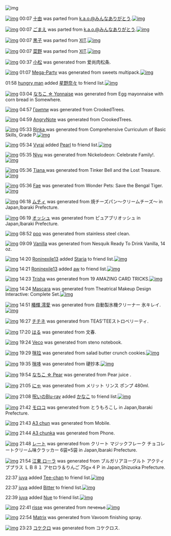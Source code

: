 ![img](http://gdrive-cdn.herokuapp.com/537b65a5bc09f0000721dda7/512px-barcode.png)

[![img](http://www.deviantsart.com/2o7ler0.png)](http://www.barcodekanojo.com/kanojo/16573/%E5%8D%81%E7%94%B1) 00:07 [十由](http://www.barcodekanojo.com/kanojo/16573/%E5%8D%81%E7%94%B1) was parted from [k.a.o.@みんなありがとう](http://www.barcodekanojo.com/kanojo/16573/%E5%8D%81%E7%94%B1).[![img](http://www.deviantsart.com/1ne7497.jpeg)](http://www.barcodekanojo.com/user/30944/k.a.o.%40%E3%81%BF%E3%82%93%E3%81%AA%E3%81%82%E3%82%8A%E3%81%8C%E3%81%A8%E3%81%86)

[![img](http://www.deviantsart.com/16ired4.png)](http://www.barcodekanojo.com/kanojo/2742077/%E3%81%94%E3%81%BE%E3%81%88) 00:07 [ごまえ](http://www.barcodekanojo.com/kanojo/2742077/%E3%81%94%E3%81%BE%E3%81%88) was parted from [k.a.o.@みんなありがとう](http://www.barcodekanojo.com/kanojo/2742077/%E3%81%94%E3%81%BE%E3%81%88).[![img](http://www.deviantsart.com/1ne7497.jpeg)](http://www.barcodekanojo.com/user/30944/k.a.o.%40%E3%81%BF%E3%82%93%E3%81%AA%E3%81%82%E3%82%8A%E3%81%8C%E3%81%A8%E3%81%86)

[![img](http://www.deviantsart.com/snmtpe.png)](http://www.barcodekanojo.com/kanojo/1727026/%E9%BB%92%E5%AD%90) 00:07 [黒子](http://www.barcodekanojo.com/kanojo/1727026/%E9%BB%92%E5%AD%90) was parted from [XIT](http://www.barcodekanojo.com/kanojo/1727026/%E9%BB%92%E5%AD%90).[![img](http://www.deviantsart.com/815jg6.jpeg)](http://www.barcodekanojo.com/user/209348/XIT)

[![img](http://www.deviantsart.com/3u1gmdc.png)](http://www.barcodekanojo.com/kanojo/403857/%E8%8F%9C%E9%87%8E) 00:07 [菜野](http://www.barcodekanojo.com/kanojo/403857/%E8%8F%9C%E9%87%8E) was parted from [XIT](http://www.barcodekanojo.com/kanojo/403857/%E8%8F%9C%E9%87%8E).[![img](http://www.deviantsart.com/815jg6.jpeg)](http://www.barcodekanojo.com/user/209348/XIT)

[![img](http://www.deviantsart.com/3mfl4c8.png)](http://www.barcodekanojo.com/kanojo/3193180/%E5%B0%8F%E6%9D%BE) 00:37 [小松](http://www.barcodekanojo.com/kanojo/3193180/%E5%B0%8F%E6%9D%BE) was generated from 爱尚肉松条.

[![img](http://www.deviantsart.com/2l0f97.png)](http://www.barcodekanojo.com/kanojo/3193181/Mega-Party) 01:07 [Mega-Party](http://www.barcodekanojo.com/kanojo/3193181/Mega-Party) was generated from sweets multipack.[![img](http://www.deviantsart.com/1ai96gb.jpeg)](http://www.barcodekanojo.com/product_images/barcode/6018853/1425398800/sweets%20multipack.jpg)

01:58 [hungry man](http://www.barcodekanojo.com/user/500428/hungry%20man) added [星野奈々](http://www.barcodekanojo.com/kanojo/2585447/%E6%98%9F%E9%87%8E%E5%A5%88%E3%80%85) to friend list.[![img](http://www.deviantsart.com/1feup5f.png)](http://www.barcodekanojo.com/kanojo/2585447/%E6%98%9F%E9%87%8E%E5%A5%88%E3%80%85)

[![img](http://www.deviantsart.com/29ov3ne.png)](http://www.barcodekanojo.com/kanojo/3193182/%E3%81%AA%E3%81%A1%E3%81%93%20%E2%98%86%20Yonnaise) 03:04 [なちこ ☆ Yonnaise](http://www.barcodekanojo.com/kanojo/3193182/%E3%81%AA%E3%81%A1%E3%81%93%20%E2%98%86%20Yonnaise) was generated from Egg mayonnaise with corn bread in Somewhere.

[![img](http://www.deviantsart.com/mlerb5.png)](http://www.barcodekanojo.com/kanojo/3193183/%D0%93%D1%80%D0%B8%D0%BF%D0%BF%D0%B8) 04:57 [Гриппи](http://www.barcodekanojo.com/kanojo/3193183/%D0%93%D1%80%D0%B8%D0%BF%D0%BF%D0%B8) was generated from CrookedTrees.

[![img](http://www.deviantsart.com/2osr639.png)](http://www.barcodekanojo.com/kanojo/3193184/AngryNote) 04:59 [AngryNote](http://www.barcodekanojo.com/kanojo/3193184/AngryNote) was generated from CrookedTrees.

[![img](http://www.deviantsart.com/3mbqkvb.png)](http://www.barcodekanojo.com/kanojo/3193185/Rinka%20) 05:33 [Rinka ](http://www.barcodekanojo.com/kanojo/3193185/Rinka%20) was generated from Comprehensive Curriculum of Basic Skills, Grade P.[![img](http://www.deviantsart.com/2glbf2m.jpeg)](http://www.barcodekanojo.com/product_images/barcode/6018858/1425414759/Comprehensive%20Curriculum%20of%20Basic%20Skills%2C%20Grade%20P.jpg)

[![img](http://www.deviantsart.com/1iglok1.jpeg)](http://www.barcodekanojo.com/user/469371/Vyrai) 05:34 [Vyrai](http://www.barcodekanojo.com/user/469371/Vyrai) added [Pearl](http://www.barcodekanojo.com/kanojo/2844227/Pearl) to friend list.[![img](http://www.deviantsart.com/1bfi5if.png)](http://www.barcodekanojo.com/kanojo/2844227/Pearl)

[![img](http://www.deviantsart.com/26oa4n2.png)](http://www.barcodekanojo.com/kanojo/3193186/Niyu) 05:35 [Niyu](http://www.barcodekanojo.com/kanojo/3193186/Niyu) was generated from Nickelodeon: Celebrate Family!.[![img](http://www.deviantsart.com/2nn3hht.jpeg)](http://www.barcodekanojo.com/product_images/barcode/6018860/1425414861/Nickelodeon%3A%20Celebrate%20Family%21.jpg)

[![img](http://www.deviantsart.com/1q4t4tn.png)](http://www.barcodekanojo.com/kanojo/3193187/Tiana%20) 05:36 [Tiana ](http://www.barcodekanojo.com/kanojo/3193187/Tiana%20) was generated from Tinker Bell and the Lost Treasure.[![img](http://www.deviantsart.com/2fpbo02.jpeg)](http://www.barcodekanojo.com/product_images/barcode/6018861/1425414909/Tinker%20Bell%20and%20the%20Lost%20Treasure.jpg)

[![img](http://www.deviantsart.com/1vprpa0.png)](http://www.barcodekanojo.com/kanojo/3193188/Fae) 05:36 [Fae](http://www.barcodekanojo.com/kanojo/3193188/Fae) was generated from Wonder Pets: Save the Bengal Tiger.[![img](http://www.deviantsart.com/2kgntbd.jpeg)](http://www.barcodekanojo.com/product_images/barcode/6018862/1425414949/Wonder%20Pets%3A%20Save%20the%20Bengal%20Tiger.jpg)

[![img](http://www.deviantsart.com/ddheic.png)](http://www.barcodekanojo.com/kanojo/3193189/%E3%83%A0%E3%83%81%E3%82%A3) 06:18 [ムチィ](http://www.barcodekanojo.com/kanojo/3193189/%E3%83%A0%E3%83%81%E3%82%A3) was generated from 焼チーズパン〜クリームチーズ〜 in Japan,Ibaraki Prefecture.

[![img](http://www.deviantsart.com/hfe3a0.png)](http://www.barcodekanojo.com/kanojo/3193190/%E3%82%AA%E3%83%83%E3%82%B7%E3%83%A5) 06:19 [オッシュ](http://www.barcodekanojo.com/kanojo/3193190/%E3%82%AA%E3%83%83%E3%82%B7%E3%83%A5) was generated from ピュアブリオッシュ in Japan,Ibaraki Prefecture.

[![img](http://www.deviantsart.com/3oh4l9c.png)](http://www.barcodekanojo.com/kanojo/3193191/poo) 08:52 [poo](http://www.barcodekanojo.com/kanojo/3193191/poo) was generated from stainless steel clean.

[![img](http://www.deviantsart.com/35bt4bv.png)](http://www.barcodekanojo.com/kanojo/3193192/Vanilla) 09:09 [Vanilla](http://www.barcodekanojo.com/kanojo/3193192/Vanilla) was generated from Nesquik Ready To Drink Vanilla, 14 oz.

[![img](http://www.deviantsart.com/29srlh5.jpeg)](http://www.barcodekanojo.com/user/472972/Roninexile13) 14:20 [Roninexile13](http://www.barcodekanojo.com/user/472972/Roninexile13) added [Staria](http://www.barcodekanojo.com/kanojo/1892569/Staria) to friend list.[![img](http://www.deviantsart.com/2nsfmmm.png)](http://www.barcodekanojo.com/kanojo/1892569/Staria)

[![img](http://www.deviantsart.com/29srlh5.jpeg)](http://www.barcodekanojo.com/user/472972/Roninexile13) 14:21 [Roninexile13](http://www.barcodekanojo.com/user/472972/Roninexile13) added [aw](http://www.barcodekanojo.com/kanojo/2940585/aw) to friend list.[![img](http://www.deviantsart.com/2dvhhup.png)](http://www.barcodekanojo.com/kanojo/2940585/aw)

[![img](http://www.deviantsart.com/1k5gvv.png)](http://www.barcodekanojo.com/kanojo/3193193/Trisha) 14:23 [Trisha](http://www.barcodekanojo.com/kanojo/3193193/Trisha) was generated from 19 AMAZING CARD TRICKS.[![img](http://www.deviantsart.com/2ohhehc.jpeg)](http://www.barcodekanojo.com/product_images/barcode/6018869/1425446564/50x50x19,P20AMAZING,P20CARD,P20TRICKS.jpg,qw=88,ah=88.pagespeed.ic.9FVrZ7ovTm.jpg)

[![img](http://www.deviantsart.com/3rfi847.png)](http://www.barcodekanojo.com/kanojo/3193194/Mascara) 14:24 [Mascara](http://www.barcodekanojo.com/kanojo/3193194/Mascara) was generated from Theatrical Makeup Design Interactive: Complete Set.[![img](http://www.deviantsart.com/1sutfrv.jpeg)](http://www.barcodekanojo.com/product_images/barcode/6018870/1425446608/50x50xTheatrical,P20Makeup,P20Design,P20Interactive,P3A,P20Complete,P20Set.jpg,qw=88,ah=88.pagespeed.ic.eRmSlEvo5x.jpg)

[![img](http://www.deviantsart.com/1p5alg5.png)](http://www.barcodekanojo.com/kanojo/3193195/%E6%A4%BF%E8%BC%9D%20%E6%BE%AA%E6%84%9B) 14:51 [椿輝 澪愛](http://www.barcodekanojo.com/kanojo/3193195/%E6%A4%BF%E8%BC%9D%20%E6%BE%AA%E6%84%9B) was generated from 自動製氷機クリーナー 氷キレイ.[![img](http://www.deviantsart.com/3vke9jm.jpeg)](http://www.barcodekanojo.com/product_images/barcode/6018871/1425448252/%E8%87%AA%E5%8B%95%E8%A3%BD%E6%B0%B7%E6%A9%9F%E3%82%AF%E3%83%AA%E3%83%BC%E3%83%8A%E3%83%BC%20%E6%B0%B7%E3%82%AD%E3%83%AC%E3%82%A4.jpg)

[![img](http://www.deviantsart.com/qmlcgt.png)](http://www.barcodekanojo.com/kanojo/3193196/%E3%83%81%E3%83%81%E3%83%8D) 16:27 [チチネ](http://www.barcodekanojo.com/kanojo/3193196/%E3%83%81%E3%83%81%E3%83%8D) was generated from TEAS'TEEストロベリーティ.

[![img](http://www.deviantsart.com/1fcfabu.png)](http://www.barcodekanojo.com/kanojo/3193197/%E3%81%AF%E3%82%8B) 17:20 [はる](http://www.barcodekanojo.com/kanojo/3193197/%E3%81%AF%E3%82%8B) was generated from 文春.

[![img](http://www.deviantsart.com/27mu17j.png)](http://www.barcodekanojo.com/kanojo/3193198/Veco) 19:24 [Veco](http://www.barcodekanojo.com/kanojo/3193198/Veco) was generated from steno notebook.

[![img](http://www.deviantsart.com/15p2mp4.png)](http://www.barcodekanojo.com/kanojo/3193199/%E5%92%AA%E6%8B%89) 19:29 [咪拉](http://www.barcodekanojo.com/kanojo/3193199/%E5%92%AA%E6%8B%89) was generated from salad butter crunch cookies.[![img](http://www.deviantsart.com/2u2nm9j.jpeg)](http://www.barcodekanojo.com/product_images/barcode/6018875/1425464893/salad%20butter%20crunch%20cookies.jpg)

[![img](http://www.deviantsart.com/rhhfog.png)](http://www.barcodekanojo.com/kanojo/3193200/%E5%92%AA%E5%93%86) 19:35 [咪哆](http://www.barcodekanojo.com/kanojo/3193200/%E5%92%AA%E5%93%86) was generated from 硬抄本.[![img](http://www.deviantsart.com/1rp4upu.jpeg)](http://www.barcodekanojo.com/product_images/barcode/6018876/1425465250/%E7%A1%AC%E6%8A%84%E6%9C%AC.jpg)

[![img](http://www.deviantsart.com/1ip285h.png)](http://www.barcodekanojo.com/kanojo/3193201/%E3%81%AA%E3%81%A1%E3%81%93%20%E2%98%86%20Pear) 19:54 [なちこ ☆ Pear](http://www.barcodekanojo.com/kanojo/3193201/%E3%81%AA%E3%81%A1%E3%81%93%20%E2%98%86%20Pear) was generated from Pear juice .

[![img](http://www.deviantsart.com/acd0il.png)](http://www.barcodekanojo.com/kanojo/3193202/%E3%81%AB%E3%82%83) 21:05 [にゃ](http://www.barcodekanojo.com/kanojo/3193202/%E3%81%AB%E3%82%83) was generated from メリット リンス ポンプ 480ml.

[![img](http://www.deviantsart.com/p8avmd.jpeg)](http://www.barcodekanojo.com/user/243256/%E5%91%AA%E3%81%84%E3%81%AEBlu-ray) 21:08 [呪いのBlu-ray](http://www.barcodekanojo.com/user/243256/%E5%91%AA%E3%81%84%E3%81%AEBlu-ray) added [かなこ](http://www.barcodekanojo.com/kanojo/3141723/%E3%81%8B%E3%81%AA%E3%81%93) to friend list.[![img](http://www.deviantsart.com/3mu2qsv.png)](http://www.barcodekanojo.com/kanojo/3141723/%E3%81%8B%E3%81%AA%E3%81%93)

[![img](http://www.deviantsart.com/289j9vk.png)](http://www.barcodekanojo.com/kanojo/3193203/%E3%83%A2%E3%83%AD%E3%82%B3) 21:42 [モロコ](http://www.barcodekanojo.com/kanojo/3193203/%E3%83%A2%E3%83%AD%E3%82%B3) was generated from とうもろこし in Japan,Ibaraki Prefecture.

[![img](http://www.deviantsart.com/1kbiq1s.png)](http://www.barcodekanojo.com/kanojo/3193204/A3%20chun) 21:43 [A3 chun](http://www.barcodekanojo.com/kanojo/3193204/A3%20chun) was generated from Mobile.

[![img](http://www.deviantsart.com/2krneet.png)](http://www.barcodekanojo.com/kanojo/3193205/A3%20chunka) 21:44 [A3 chunka](http://www.barcodekanojo.com/kanojo/3193205/A3%20chunka) was generated from Phone.

[![img](http://www.deviantsart.com/21ohc9l.png)](http://www.barcodekanojo.com/kanojo/3193206/%E3%83%AC%E3%83%BC%E3%83%88) 21:48 [レート](http://www.barcodekanojo.com/kanojo/3193206/%E3%83%AC%E3%83%BC%E3%83%88) was generated from クリート マジックフレーク チョコレートクリーム味クラッカー 6袋×5袋 in Japan,Ibaraki Prefecture.

[![img](http://www.deviantsart.com/3ujq5g0.png)](http://www.barcodekanojo.com/kanojo/3193207/%E6%B1%9F%E6%9D%B1%20%E3%83%AD%E3%83%BC%E3%83%A9) 21:54 [江東 ローラ](http://www.barcodekanojo.com/kanojo/3193207/%E6%B1%9F%E6%9D%B1%20%E3%83%AD%E3%83%BC%E3%83%A9) was generated from ブルガリアヨーグルト アクティブプラス ＬＢ８１ アセロラ＆りんご 75g×４Ｐ in Japan,Shizuoka Prefecture.

22:37 [juya](http://www.barcodekanojo.com/user/500437/juya) added [Tee-chan](http://www.barcodekanojo.com/kanojo/3084206/Tee-chan) to friend list.[![img](http://www.deviantsart.com/15a34db.png)](http://www.barcodekanojo.com/kanojo/3084206/Tee-chan)

22:37 [juya](http://www.barcodekanojo.com/user/500437/juya) added [Bitter](http://www.barcodekanojo.com/kanojo/2876264/Bitter) to friend list.[![img](http://www.deviantsart.com/8449eo.png)](http://www.barcodekanojo.com/kanojo/2876264/Bitter)

22:39 [juya](http://www.barcodekanojo.com/user/500437/juya) added [Nue](http://www.barcodekanojo.com/kanojo/2501870/Nue) to friend list.[![img](http://www.deviantsart.com/3trageo.png)](http://www.barcodekanojo.com/kanojo/2501870/Nue)

[![img](http://www.deviantsart.com/1g6lv6c.png)](http://www.barcodekanojo.com/kanojo/3193208/risse) 22:41 [risse](http://www.barcodekanojo.com/kanojo/3193208/risse) was generated from печенье.[![img](http://www.deviantsart.com/2qcpok.jpeg)](http://www.barcodekanojo.com/product_images/barcode/6018888/1425476443/50x50x,PD0,PBF,PD0,PB5,PD1,P87,PD0,PB5,PD0,PBD,PD1,P8C,PD0,PB5.jpg,qw=88,ah=88.pagespeed.ic.QANZzBUEGE.jpg)

[![img](http://www.deviantsart.com/3b9nqrr.png)](http://www.barcodekanojo.com/kanojo/3193209/Matrix) 22:54 [Matrix](http://www.barcodekanojo.com/kanojo/3193209/Matrix) was generated from Vavoom finishing spray.

[![img](http://www.deviantsart.com/3a6incc.png)](http://www.barcodekanojo.com/kanojo/3193210/%E3%82%B3%E3%82%B1%E3%82%AF%E3%83%AD) 23:23 [コケクロ](http://www.barcodekanojo.com/kanojo/3193210/%E3%82%B3%E3%82%B1%E3%82%AF%E3%83%AD) was generated from コケクロス.

